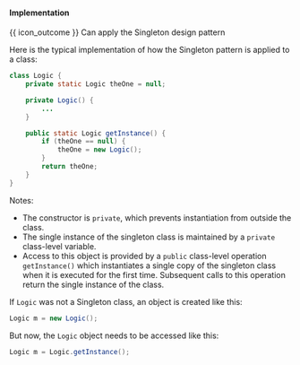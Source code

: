 <div id="title">

#### Implementation

</div>

<span id="prereqs"></span>

<span id="outcomes">{{ icon_outcome }} Can apply the Singleton design pattern</span>

<div id="body">

Here is the typical implementation of how the Singleton pattern is applied to a class:

```java
class Logic {
    private static Logic theOne = null;

    private Logic() {
        ...
    }

    public static Logic getInstance() {
        if (theOne == null) {
            theOne = new Logic();
        }
        return theOne;
    }
}
```

Notes:

* The constructor is `private`, which prevents instantiation from outside the class.
* The single instance of the singleton class is maintained by a `private` class-level variable.
* Access to this object is provided by a `public` class-level operation `getInstance()` which instantiates a single copy of the singleton class when it is executed for the first time. Subsequent calls to this operation return the single instance of the class.

If `Logic` was not a Singleton class, an object is created like this:
```java
Logic m = new Logic();
```

But now, the `Logic` object needs to be accessed like this:
```java
Logic m = Logic.getInstance();
```



</div>

<div id="extras">
</div>